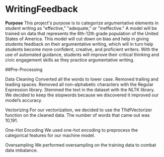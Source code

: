 # WritingFeedback
**Purpose**
This project's purpose is to categorize argumentative elements in student writing as "effective," "adequate," or "ineffective." A model will be trained on data that represents the 6th-12th grade population of the United States of America. This model will cut down on bias and help in giving students feedback on their argumentative writing, which will in turn help students become more confident, creative, and proficient writers. With the use of automated guidance, students will improve their critical thinking and civic engagement skills as they practice argumentative writing.

##Pre-Processing

Data Cleaning
Converted all the words to lower case. 
Removed trailing and leading spaces. 
Removed all non-alphabetic characters with the Regular Expression library.
Stemmed the text in the dataset with the NLTK library. 
We decided to keep the stopwords because we discovered it improved our model’s accuracy.

Vectorizing
For our vectorization, we decided to use the TfidfVectorizer function on the cleaned data. The number of words that came out was 10,191.

One-Hot Encoding
We used one-hot encoding to preprocess the categorical features for our machine model.

Oversampling
We performed oversampling on the training data to combat data imbalance. 
